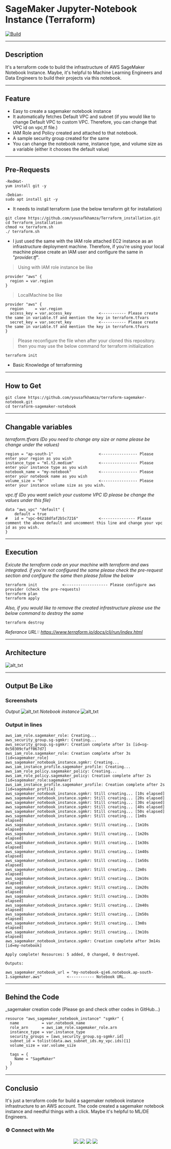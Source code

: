 # SageMaker Jupyter-Notebook Instance (Terraform)
[![Build](https://travis-ci.org/joemccann/dillinger.svg?branch=master)](https://travis-ci.org/joemccann/dillinger)

---
## Description
It's a terraform code to build the infrastructure of AWS SageMaker Notebook Instance. Maybe, it's helpful to Machine Learning Engineers and Data Engineers to build their projects via this notebook.

----
## Feature
- Easy to create a sagemaker notebook instance 
- It automatically fetches Default VPC and subnet (if you would like to change Default VPC to custom VPC. Therefore, you can change that VPC id on vpc,tf file.)
- IAM Role and Policy created and attached to that notebook.
- A sample security group created for the same
- You can change the notebook name, instance type, and volume size as a variable (either it chooses the default value)

----
## Pre-Requests
```
-RedHat-
yum install git -y

-Debian-
sudo apt install git -y
```
- It needs to install terraform (use the below terraform git for installation)
```
git clone https://github.com/yousafkhamza/Terraform_installation.git
cd Terraform_installation
chmod +x terraform.sh
./ terraform.sh
```
- I just used the same with the IAM role attached EC2 instance as an infrastructure deployment machine. Therefore, if you're using your local machine please create an IAM user and configure the same in "_provider.tf_".
> Using with IAM role instance be like
```
provider "aws" {
  region = var.region
}
```
> LocalMachine be like
```
provider "aws" {
  region     = var.region
  access_key = var.access_key            <----------- Please create the same in variable.tf and mention the key in terraform.tfvars
  secret_key = var.secret_key            <----------- Please create the same in variable.tf and mention the key in terraform.tfvars
}
```

> Please reconfigure the file when after your cloned this repository. then you may use the below command for terraform initialization
```
terraform init
```
- Basic Knowledge of terraforming

---
## How to Get
```
git clone https://github.com/yousafkhamza/terraform-sagemaker-notebook.git
cd terraform-sagemaker-notebook
```

---
## Changable variables
_terraform.tfvars (Do you need to change any size or name please be change under the values)_
```
region = "ap-south-1"                    <---------------- Please enter your region as you wish
instance_type = "ml.t2.medium"           <---------------- Please enter your instance type as you wish
notebook_name = "my-notebook"            <---------------- Please enter your notebook name as you wish
volume_size = "6"                        <---------------- Please enter your instance volume size as you wish.
```
_vpc.tf (Do you want swiich your custome VPC ID please be change the values under this file)_
```
data "aws_vpc" "default" {
    default = true
#   id = "vpc-04218dfaf2b5c7216"         <--------------- Please comment the above default and uncomment this line and change your vpc id as you wish.
} 
```

---
## Execution
_Exicute the terraform code on your machine with terraform and aws integrated. if you're not configured the same please check the pre-request section and configure the same then please follow the below_
```
terraform init           <------------------- Please configure aws provider (check the pre-requests)
terraform plan
terraform apply
```
_Also, if you would like to remove the created infrastructure please use the below command to destroy the same_
```
terraform destroy
```
_Referance URL:: https://www.terraform.io/docs/cli/run/index.html_

----
## Architecture
![alt_txt](https://i.ibb.co/1dpM9Xg/tf.jpg)

----
## Output Be Like
### Screenshots
_Output_
![alt_txt](https://i.ibb.co/XVPHycH/output.png)
_Notebook instance_
![alt_txt](https://i.ibb.co/t4VY1MC/Screenshot-1.png)


### Output in lines
```
aws_iam_role.sagemaker_role: Creating...
aws_security_group.sg-sgmkr: Creating...
aws_security_group.sg-sgmkr: Creation complete after 1s [id=sg-0c50309cfaff067d7]
aws_iam_role.sagemaker_role: Creation complete after 3s [id=sagemaker_role]
aws_sagemaker_notebook_instance.sgmkr: Creating...
aws_iam_instance_profile.sagemaker_profile: Creating...
aws_iam_role_policy.sagemaker_policy: Creating...
aws_iam_role_policy.sagemaker_policy: Creation complete after 2s [id=sagemaker_role:sagemaker]
aws_iam_instance_profile.sagemaker_profile: Creation complete after 2s [id=sagemaker_profile]
aws_sagemaker_notebook_instance.sgmkr: Still creating... [10s elapsed]
aws_sagemaker_notebook_instance.sgmkr: Still creating... [20s elapsed]
aws_sagemaker_notebook_instance.sgmkr: Still creating... [30s elapsed]
aws_sagemaker_notebook_instance.sgmkr: Still creating... [40s elapsed]
aws_sagemaker_notebook_instance.sgmkr: Still creating... [50s elapsed]
aws_sagemaker_notebook_instance.sgmkr: Still creating... [1m0s elapsed]
aws_sagemaker_notebook_instance.sgmkr: Still creating... [1m10s elapsed]
aws_sagemaker_notebook_instance.sgmkr: Still creating... [1m20s elapsed]
aws_sagemaker_notebook_instance.sgmkr: Still creating... [1m30s elapsed]
aws_sagemaker_notebook_instance.sgmkr: Still creating... [1m40s elapsed]
aws_sagemaker_notebook_instance.sgmkr: Still creating... [1m50s elapsed]
aws_sagemaker_notebook_instance.sgmkr: Still creating... [2m0s elapsed]
aws_sagemaker_notebook_instance.sgmkr: Still creating... [2m10s elapsed]
aws_sagemaker_notebook_instance.sgmkr: Still creating... [2m20s elapsed]
aws_sagemaker_notebook_instance.sgmkr: Still creating... [2m30s elapsed]
aws_sagemaker_notebook_instance.sgmkr: Still creating... [2m40s elapsed]
aws_sagemaker_notebook_instance.sgmkr: Still creating... [2m50s elapsed]
aws_sagemaker_notebook_instance.sgmkr: Still creating... [3m0s elapsed]
aws_sagemaker_notebook_instance.sgmkr: Still creating... [3m10s elapsed]
aws_sagemaker_notebook_instance.sgmkr: Creation complete after 3m14s [id=my-notebook]

Apply complete! Resources: 5 added, 0 changed, 0 destroyed.

Outputs:

aws_sagemaker_notebook_url = "my-notebook-qje6.notebook.ap-south-1.sagemaker.aws"           <----------- Notebook URL.
```

----
## Behind the Code
_sagemaker creation code (Please go and check other codes in GitHub...)
```
resource "aws_sagemaker_notebook_instance" "sgmkr" {
  name          = var.notebook_name
  role_arn      = aws_iam_role.sagemaker_role.arn
  instance_type = var.instance_type
  security_groups = [aws_security_group.sg-sgmkr.id]
  subnet_id = tolist(data.aws_subnet_ids.my_vpc.ids)[1]
  volume_size = var.volume_size

  tags = {
    Name = "SageMaker"
  }
}
```

----
## Conclusio
It's just a terraform code for build a sagemaker notebook instance infrastructure to an AWS account. The code created a sagemaker notebook instance and needful things with a click. Maybe it's helpful to ML/DE Engineers. 
### ⚙️ Connect with Me 

<p align="center">
<a href="mailto:yousaf.k.hamza@gmail.com"><img src="https://img.shields.io/badge/Gmail-D14836?style=for-the-badge&logo=gmail&logoColor=white"/></a>
<a href="https://www.linkedin.com/in/yousafkhamza"><img src="https://img.shields.io/badge/LinkedIn-0077B5?style=for-the-badge&logo=linkedin&logoColor=white"/></a> 
<a href="https://www.instagram.com/yousafkhamza"><img src="https://img.shields.io/badge/Instagram-E4405F?style=for-the-badge&logo=instagram&logoColor=white"/></a>
<a href="https://wa.me/%2B917736720639?text=This%20message%20from%20GitHub."><img src="https://img.shields.io/badge/WhatsApp-25D366?style=for-the-badge&logo=whatsapp&logoColor=white"/></a><br />
